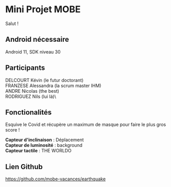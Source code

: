 # Mini Projet MOBE

Salut !

## Android nécessaire

Android 11, SDK niveau 30

## Participants

DELCOURT Kévin (le futur doctorant)\
FRANZESE Alessandra  (la scrum master IHM)\
ANDRE Nicolas (the best)\
RODRIGUEZ Nils (lui là)\


## Fonctionalités

Esquive le Covid et récupère un maximum de masque pour faire le plus gros score !

**Capteur d'inclinaison** : Déplacement\
**Capteur de luminosité** : background\
**Capteur tactile** : THE WORLDO


## Lien Github

https://github.com/mobe-vacances/earthquake